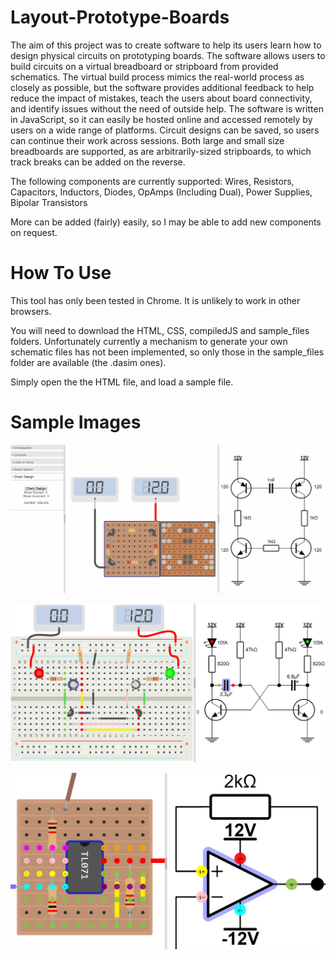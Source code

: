 # Layout-Prototype-Boards

The aim of this project was to create software to help its users learn how to design physical circuits on prototyping boards. The software allows users to build circuits on a virtual breadboard or stripboard from provided schematics. The virtual build process mimics the real-world process as closely as possible, but the software provides additional feedback to help reduce the impact of mistakes, teach the users about board connectivity, and identify issues without the need of outside help. The software is written in JavaScript, so it can easily be hosted online and accessed remotely by users on a wide range of platforms. Circuit designs can be saved, so users can continue their work across sessions. Both large and small size breadboards are supported, as are arbitrarily-sized stripboards, to which track breaks can be added on the reverse. 

The following components are currently supported:
  Wires,
  Resistors,
  Capacitors,
  Inductors,
  Diodes,
  OpAmps (Including Dual),
  Power Supplies, 
  Bipolar Transistors

More can be added (fairly) easily, so I may be able to add new components on request.

# How To Use

This tool has only been tested in Chrome. It is unlikely to work in other browsers.

You will need to download the HTML, CSS, compiledJS and sample_files folders. Unfortunately currently a mechanism to generate your own schematic files has not been implemented, so only those in the sample_files folder are available (the .dasim ones). 

Simply open the the HTML file, and load a sample file.

# Sample Images

![Checking a Circuit Gif](/sample_images/CheckingACircuit.gif)

![Flasher Breadboard Circuit](/sample_images/Flasher.png)

![Pin Name Hints](/sample_images/PinGuides.png)

